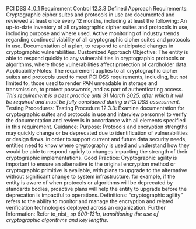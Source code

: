PCI DSS 4_0_1 Requirement Control 12.3.3 Defined Approach Requirements: Cryptographic cipher suites and protocols in use are documented and reviewed at least once every 12 months, including at least the following: An up-to-date inventory of all cryptographic cipher suites and protocols in use, including purpose and where used. Active monitoring of industry trends regarding continued viability of all cryptographic cipher suites and protocols in use. Documentation of a plan, to respond to anticipated changes in cryptographic vulnerabilities. Customized Approach Objective: The entity is able to respond quickly to any vulnerabilities in cryptographic protocols or algorithms, where those vulnerabilities affect protection of cardholder data. Applicability Notes: The requirement applies to all cryptographic cipher suites and protocols used to meet PCI DSS requirements, including, but not limited to, those used to render PAN unreadable in storage and transmission, to protect passwords, and as part of authenticating access. _This requirement is a best practice until 31 March_ _2025, after which it will be required and must be_ _fully considered during a PCI DSS assessment._ Testing Procedures: Testing Procedure 12.3.3: Examine documentation for cryptographic suites and protocols in use and interview personnel to verify the documentation and review is in accordance with all elements specified in this requirement. Guidance: Purpose: Protocols and encryption strengths may quickly change or be deprecated due to identification of vulnerabilities or design flaws. in order to support current and future data security needs, entities need to know where cryptography is used and understand how they would be able to respond rapidly to changes impacting the strength of their cryptographic implementations. Good Practice: Cryptographic agility is important to ensure an alternative to the original encryption method or cryptographic primitive is available, with plans to upgrade to the alternative without significant change to system infrastructure. for example, if the entity is aware of when protocols or algorithms will be deprecated by standards bodies, proactive plans will help the entity to upgrade before the deprecation is impactful to operations. Definitions: “cryptographic agility” refers to the ability to monitor and manage the encryption and related verification technologies deployed across an organization. Further Information: Refer to_nist_ _sp 800-131a,_ _transitioning the_ _use of cryptographic algorithms and key_ _lengths_.